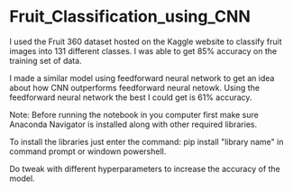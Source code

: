 # Fruit_Classification_using_CNN
I used the Fruit 360 dataset hosted on the Kaggle website to classify fruit images into 131 different classes.
I was able to get 85% accuracy on the training set of data.

I made a similar model using feedforward neural network to get an idea about how CNN outperforms feedforward neural netowk. Using the feedforward neural network the best I could get is 61% accuracy.

Note:
Before running the notebook in you computer first make sure Anaconda Navigator is installed along with other required libraries.

To install the libraries just enter the command: 
pip install "library name" in command prompt or windown powershell.

Do tweak with different hyperparameters to increase the accuracy of the model.

